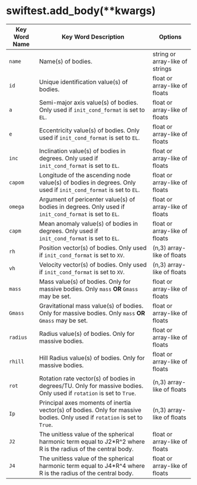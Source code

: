# swiftest.add_body(**kwargs)
| Key Word Name   | Key Word Description                                                                                                                    | Options                        |
|-----------------|-----------------------------------------------------------------------------------------------------------------------------------------|--------------------------------|
| ```name```      | Name(s) of bodies.                                                                                                                      | string or array-like of strings
| ```id```        | Unique identification value(s) of bodies.                                                                                               | float or array-like of floats
| ```a```         | Semi-major axis value(s) of bodies. Only used if  ```init_cond_format``` is set to ```EL```.                                            | float or array-like of floats
| ```e```         | Eccentricity value(s) of bodies. Only used if  ```init_cond_format``` is set to ```EL```.                                               | float or array-like of floats
| ```inc```       | Inclination value(s) of bodies in degrees. Only used if  ```init_cond_format``` is set to ```EL```.                                                | float or array-like of floats
| ```capom```     | Longitude of the ascending node value(s) of bodies in degrees. Only used if  ```init_cond_format``` is set to ```EL```.                            | float or array-like of floats
| ```omega```     | Argument of pericenter value(s) of bodies in degrees. Only used if  ```init_cond_format``` is set to ```EL```.                                     | float or array-like of floats
| ```capm```      | Mean anomaly value(s) of bodies in degrees. Only used if  ```init_cond_format``` is set to ```EL```.                                               | float or array-like of floats
| ```rh```        | Position vector(s) of bodies. Only used if  ```init_cond_format``` is set to ```XV```.                                                  | (n,3) array-like of floats
| ```vh```        | Velocity vector(s) of bodies. Only used if  ```init_cond_format``` is set to ```XV```.                                                  | (n,3) array-like of floats
| ```mass```      | Mass value(s) of bodies. Only for massive bodies. Only  ```mass``` **OR** ```Gmass``` may be set.                                       | float or array-like of floats
| ```Gmass```     | Gravitational mass value(s) of bodies. Only for massive bodies. Only  ```mass``` **OR** ```Gmass``` may be set.                         | float or array-like of floats
| ```radius```    | Radius value(s) of bodies. Only for massive bodies.                                                                                     | float or array-like of floats
| ```rhill```     | Hill Radius value(s) of bodies. Only for massive bodies.                                                                                | float or array-like of floats
| ```rot```       | Rotation rate vector(s) of bodies in degrees/TU. Only for massive bodies. Only used if ```rotation``` is set to ```True```.                           | (n,3) array-like of floats
| ```Ip```        | Principal axes moments of inertia vector(s) of bodies. Only for massive bodies. Only used if ```rotation``` is set to ```True```.       | (n,3) array-like of floats
| ```J2```        | The unitless value of the spherical harmonic term equal to J2*R^2 where R is the radius of the central body.                                                                                                     | float or array-like of floats
| ```J4```        | The unitless value of the spherical harmonic term equal to J4*R^4 where R is the radius of the central body.                                                                                                     | float or array-like of floats
